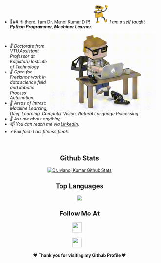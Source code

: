 - 👋## Hi there, I am Dr. Manoj Kumar D P!<img height="60" width="60" src="./assets/hi.gif" />
<i>I am a self taught <b>Python Programmer, Machiner Learner</b>.</i>
<i>
  
<img align="right" height="250" width="350" src="./assets/typing_man.gif" />
<br>
<ul>
        <li>🔭 Doctorate from VTU,Assistant Professor at Kalpataru Institute of Technology</li>
        <li>💼 Open for Freelance work in data science field and Robotic Process Automation.</li>
        <li>🤔 Areas of Intrest: Machine Learning, Deep Learning, Computer Vision, Natural Language Processing.</li>
        <li>💬 Ask me about anything.</li>
        <li>📫 You can reach me via <a target="_blank" href="https://linkedin.com/in/Dr. Manoj Kumar D P">LinkedIn</a>.</li>
        <li>⚡ Fun fact: I am fitness freak.</li>
      </ul>
</i>
<br/>

<div align="center">

## Github Stats
<a href="https://github.com/dpmanoj">
  <img align="center" alt="Dr. Manoj Kumar Github Stats" src="https://github-readme-stats.vercel.app/api?username=dpmanoj&show_icons=true&theme=tokyonight">
</a>
</div>

<div align="center">

## Top Languages
<a href="https://github.com/dpmanoj">
  <img align="center" src="https://github-readme-stats.vercel.app/api/top-langs/?username=dpmanoj&theme=tokyonight&layout=compact">
</a>
 </div>


  
<div align="center">

## Follow Me At
<a href="https://linkedin.com/in/dr-manoj-kumar-d-p-3856b53b/"><img height="32" width="32" src="https://cdn-icons-png.flaticon.com/512/174/174857.png" /></a>&nbsp;&nbsp;&nbsp;&nbsp;

<a href="https://twitter.com/@manojkumardp"><img height="32" width="32" src="https://1000logos.net/wp-content/uploads/2017/06/Twitter-Logo.png" /></a>&nbsp;&nbsp;&nbsp;&nbsp;

</div>

<div align="center">
  
<b>❤️ Thank you for visiting my Github Profile ❤️</b>
</div>
